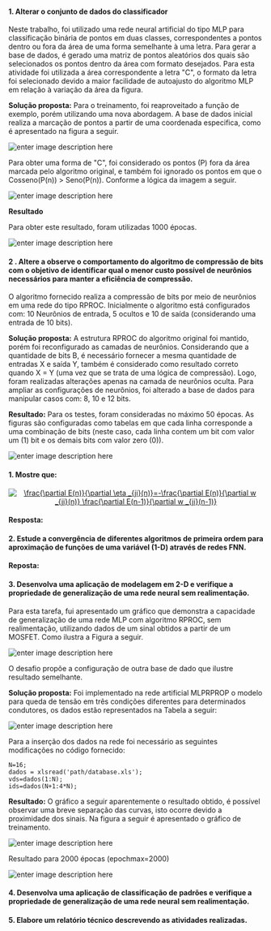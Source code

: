 #### 1. Alterar o conjunto de dados do classificador

Neste trabalho, foi utilizado uma rede neural artificial do tipo MLP para classificação binária de pontos em duas classes, correspondentes a pontos dentro ou fora da área de uma forma semelhante à uma letra. Para gerar a base de dados, é gerado uma matriz de pontos aleatórios dos quais são selecionados os pontos dentro da área com formato desejados. Para esta atividade foi utilizada a área correspondente a letra "C", o formato da letra foi selecionado devido a maior facilidade de autoajusto do algoritmo MLP em relação à variação da área da figura.

**Solução proposta:** Para o treinamento, foi reaproveitado a função de exemplo, porém utilizando uma nova abordagem. A base de dados inicial realiza a marcação de pontos a partir de uma coordenada especifica, como é apresentado na figura a seguir.

![enter image description here](img/resultado_o.png)

Para obter uma forma de "C", foi considerado os pontos (P) fora da área marcada pelo algoritmo original, e também foi ignorado os pontos em que o Cosseno(P(n)) > Seno(P(n)). Conforme a lógica da imagem a seguir.

![enter image description here](img/area_c.png)

**Resultado**

Para obter este resultado, foram utilizadas 1000 épocas.

![enter image description here](img/resultado_c.png)


####  2 . Altere a observe o comportamento do algoritmo de compressão de bits com o objetivo de identificar qual o menor custo possível  de neurônios necessários para manter a eficiência de compressão.
O algoritmo fornecido realiza a compressão de bits por meio de neurônios em uma rede do tipo RPROC. Inicialmente o algoritmo está configurados com: 10 Neurônios de entrada, 5 ocultos e 10 de saída (considerando uma entrada de 10 bits). 

**Solução proposta:** A estrutura RPROC do algoritmo original foi mantido, porém foi reconfigurado as camadas de neurônios. Considerando que a quantidade de bits B, é necessário fornecer a mesma quantidade de entradas X e saída Y, também é considerado como resultado correto quando X = Y (uma vez que se trata de uma lógica de compressão). Logo, foram realizadas alterações apenas na camada de neurônios oculta. Para ampliar as configurações de neurônios, foi alterado a base de dados para manipular casos com: 8, 10 e 12 bits.

**Resultado:** Para os testes, foram consideradas no máximo 50 épocas. As figuras são configuradas como tabelas em que cada linha corresponde a uma combinação de bits (neste caso, cada linha contem um bit com valor um (1) bit e os demais bits com valor zero (0)).
 
 ![enter image description here](img/encoder.png)


#### 1. Mostre que:
<center><a href="https://www.codecogs.com/eqnedit.php?latex=\frac{\partial&space;E(n)}{\partial&space;\eta&space;_{ji}(n)}=-\frac{\partial&space;E(n)}{\partial&space;w&space;_{ji}(n)}&space;\frac{\partial&space;E(n-1)}{\partial&space;w&space;_{ji}(n-1)}" target="_blank"><img src="https://latex.codecogs.com/gif.latex?\frac{\partial&space;E(n)}{\partial&space;\eta&space;_{ji}(n)}=-\frac{\partial&space;E(n)}{\partial&space;w&space;_{ji}(n)}&space;\frac{\partial&space;E(n-1)}{\partial&space;w&space;_{ji}(n-1)}" title="\frac{\partial E(n)}{\partial \eta _{ji}(n)}=-\frac{\partial E(n)}{\partial w _{ji}(n)} \frac{\partial E(n-1)}{\partial w _{ji}(n-1)}" /></a></center>

#### Resposta:

#### 2. Estude a convergência de diferentes algoritmos de primeira ordem para aproximação de funções de uma variável (1-D) através de redes FNN.

#### Reposta:

#### 3. Desenvolva uma aplicação de modelagem em 2-D e verifique a propriedade de generalização de uma rede neural sem realimentação.

Para esta tarefa, fui apresentado um gráfico que demonstra a capacidade de generalização de uma rede MLP com algoritmo RPROC, sem realimentação, utilizando dados de um sinal obtidos a partir de um MOSFET. Como ilustra a Figura a seguir.

![enter image description here](img/mosfet.png)


O desafio propõe a configuração de outra base de dado que ilustre resultado semelhante. 


**Solução proposta:** Foi implementado na rede artificial MLPRPROP o modelo para queda de tensão em três condições diferentes para determinados condutores, os dados estão representados na Tabela a seguir:

![enter image description here](img/tabela_tensao.png)

Para a inserção dos dados na rede foi necessário as seguintes modificações no código fornecido:
	
	N=16;
	dados = xlsread('path/database.xls');
	vds=dados(1:N);
	ids=dados(N+1:4*N);  


**Resultado:** O gráfico a seguir aparentemente o resultado obtido, é possível observar uma breve separação das curvas, isto ocorre devido a proximidade dos sinais. Na figura a seguir é apresentado o gráfico de treinamento.

![enter image description here](img/treino_rproc.png)


Resultado para 2000 épocas (epochmax=2000)


  ![enter image description here](img/resultado_rproc.png)


#### 4. Desenvolva uma aplicação de classificação de padrões e verifique a propriedade de generalização de uma rede neural sem realimentação.

#### 5. Elabore um relatório técnico descrevendo as atividades realizadas.




